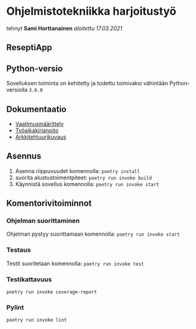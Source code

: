 # Ohjelmistotekniikka harjoitustyö

tehnyt **Sami Horttanainen**
*aloitettu 17.03.2021*

## ReseptiApp

## Python-versio
Sovelluksen toiminta on kehitetty ja todettu toimivaksi vähintään Python-versiolla ```3.6.0 ```
## Dokumentaatio
- [Vaatimusmäärittely](https://github.com/HorttanainenSami/ot-harjoitustyo/blob/master/dokumentit/vaatimusmaarittely.md)
- [Työaikakirjanpito](https://github.com/HorttanainenSami/ot-harjoitustyo/blob/master/dokumentit/tyoaikakirjanpito.md)
- [Arkkitehtuurikuvaus](https://github.com/HorttanainenSami/ot-harjoitustyo/blob/master/dokumentit/arkkitehtuuri.md)

## Asennus
1. Asenna riippuvuudet komennolla:
 ```poetry install```
2. suorita alustustoimentpiteet:
```poetry run invoke build```
3. Käynnistä sovellus komennolla:
```poetry run invoke start```

## Komentorivitoiminnot
### Ohjelman suorittaminen
Ohjelman pystyy suorittamaan komennolla:
```poetry run invoke start```
### Testaus
Testit suoritetaan komennolla:
```poetry run invoke test```
### Testikattavuus
```poetry run invoke coverage-report```
### Pylint
```poetry run invoke lint```
